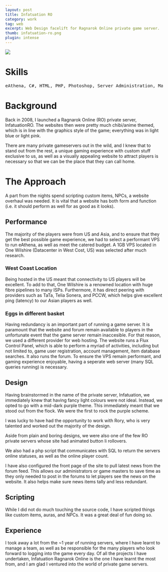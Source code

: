 ```yaml
---
layout: post
title: Infatuation RO
category: work
tag: web
excerpt: Web Design facelift for Ragnarok Online private game server.
thumb: infatuation-ro.png
plugin: intense
---
```


<p class=browser><img src="{{ site.img }}/infatuation-ro-large.png"></p>

<h1>Skills</h1>
<pre>eAthena, C#, HTML, PHP, Photoshop, Server Administration, Management</pre>

<h1>Background</h1>
<p>Back in 2008, I launched a Ragnarok Online (RO) private server, InfatuationRO. The websites then were pretty much chibi/anime themed, which is in line with the graphics style of the game; everything was in light blue or light pink.</p>

<p>There are many private gameservers out in the wild, and I knew that to stand out from the rest, a unique gaming experience with custom stuff exclusive to us, as well as a visually appealing website to attract players is necessary so that we can be the place that they can call home.</p>

<h1>The Approach</h1>
A part from the nights spend scripting custom items, NPCs, a website overhaul was needed. It is vital that a website has both form and function (i.e. it should perform as well for as good as it looks). 

<h2>Performance</h2>
The majority of the players were from US and Asia, and to ensure that they get the best possible game experience, we had to select a performant VPS to run eAthena, as well as meet the catered budget. A 1GB VPS located in One Wilshire (Datacenter in West Cost, US) was selected after much research. 

<h3>West Coast Location</h3>
Being hosted in the US meant that connectivity to US players will be excellent. To add to that, One Wilshire is a renowned location with huge fibre pipelines to many ISPs. Furthermore, it has direct peering with providers such as TaTa, Telia Sonera, and PCCW, which helps give excellent ping (latency) to our Asian players as well.

<h3>Eggs in different basket</h3>
Having redundancy is an important part of running a game server. It is paramount that the website and forum remain available to players in the unfortunate event that the game server remain inaccesible.
For that reason, we used a different provider for web hosting. The website runs a Flux Control Panel, which is able to perform a myriad of activities, including but not limited to, game user registration, account management, item database searches. It also runs the forum. To ensure the VPS remain performant, and gaming experience enjoyable, having a seperate web server (many SQL queries running) is necessary.

<h2>Design</h2>
Having brainstormed in the name of the private server, Infatuation, we immediately knew that having fancy light colours were not ideal. Instead, we opted to go with a mid-dark purple theme. This immediately meant that we stood out from the flock. We were the first to rock the purple scheme.

I was lucky to have had the opportunity to work with Rory, who is very talented and worked out the majority of the design.

Aside from plain and boring designs, we were also one of the few RO private servers whose site had animated button li rollovers.

We also had a php script that communicates with SQL to return the servers online statuses, as well as the online player count.

I have also configured the front page of the site to pull latest news from the forum feed. This allows our administrators or game masters to save time as they only needed to post in the forums to let players see the news on the website. It also helps make sure news items tally and less redundant.

<h2>Scripting</h2>
While I did not do much touching the source code, I have scripted things like custom items, auras, and NPCs. It was a great deal of fun doing so.

<h2>Experience</h2>
I took away a lot from the ~1 year of running servers, where I have learnt to manage a team, as well as be responsible for the many players who look forward to logging into the game every day. Of all the projects I have undertaken, Infatuation Ragnarok Online is the one I have learnt the most from, and I am glad I ventured into the world of private game servers.